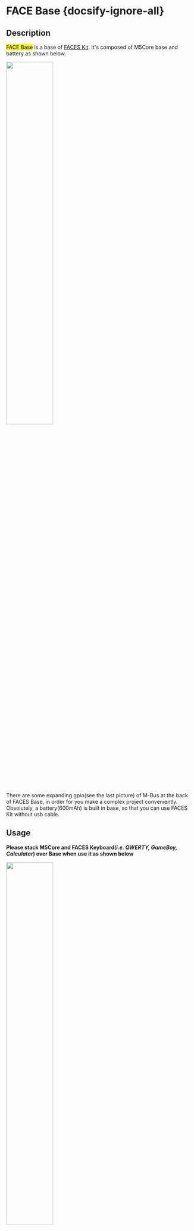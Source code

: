 # FACE Base {docsify-ignore-all}

## Description

<mark>FACE Base</mark> is a base of [FACES Kit](en/core/face_kit). It's composed of M5Core base and battery as shown below.

<img src="assets/img/product_pics/base/faces_06.png" width="50%" height="50%">

There are some expanding gpio(see the last picture) of M-Bus at the back of FACES Base, in order for you make a complex project conveniently. Obsolutely, a battery(600mAh) is built in base, so that you can use FACES Kit without usb cable.

## Usage

**Please stack M5Core and FACES Keyboard(*i.e. QWERTY, GameBoy, Calculator*) over Base when use it as shown below**

<img src="assets/img/product_pics/base/faces_07.png" width="50%" height="50%">

## Related Link

- **[Purchase FACES Kit](https://www.aliexpress.com/store/product/M5Stack-NEW-Offer-ESP32-Open-Source-Faces-Pocket-Computer-with-Keyboard-Gameboy-Calculator-for-Micropython-Arduino/3226069_32843973578.html?spm=2114.12010615.8148356.2.75cdb3ceTGkLQo)**


## M-Bus

<img src="assets/img/product_pics/core/M-BUS.png" alt="basic_05" width="60%" height="60%">
